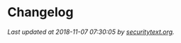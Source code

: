 # Changelog

_Last updated at 2018-11-07 07:30:05 by [securitytext.org](https://securitytext.org)._
